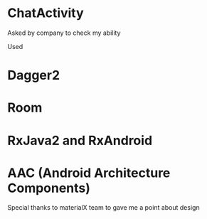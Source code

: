 # ChatActivity
Asked by company to check my ability

Used

# Dagger2
# Room
# RxJava2 and RxAndroid
# AAC (Android Architecture Components)


Special thanks to materialX team to gave me a point about design
